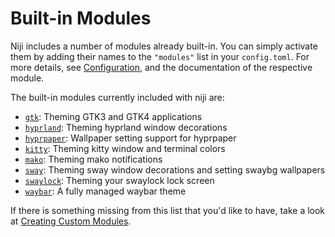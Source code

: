 # Built-in Modules

Niji includes a number of modules already built-in. You can simply
activate them by adding their names to the `"modules"` list in your
`config.toml`. For more details, see [Configuration](../configuration.md),
and the documentation of the respective module.

The built-in modules currently included with niji are:

- [`gtk`](./gtk.md): Theming GTK3 and GTK4 applications
- [`hyprland`](./hyprland.md): Theming hyprland window decorations
- [`hyprpaper`](./hyprpaper.md): Wallpaper setting support for hyprpaper
- [`kitty`](./kitty.md): Theming kitty window and terminal colors
- [`mako`](./mako.md): Theming mako notifications
- [`sway`](./sway.md): Theming sway window decorations and setting swaybg wallpapers
- [`swaylock`](./swaylock.md): Theming your swaylock lock screen
- [`waybar`](./waybar.md): A fully managed waybar theme

If there is something missing from this list that you'd like to have, take
a look at [Creating Custom Modules](../custom_modules.md).
